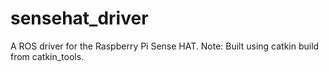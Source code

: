 # sensehat_driver
A ROS driver for the Raspberry Pi Sense HAT.
Note: Built using catkin build from catkin_tools.
